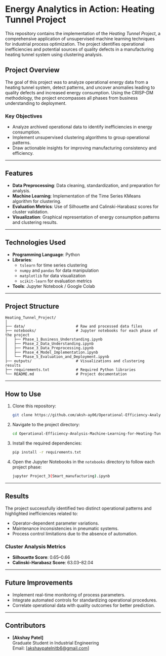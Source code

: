 # **Energy Analytics in Action: Heating Tunnel Project**

This repository contains the implementation of the *Heating Tunnel Project*, a comprehensive application of unsupervised machine learning techniques for industrial process optimization. The project identifies operational inefficiencies and potential sources of quality defects in a manufacturing heating tunnel system using clustering analysis.

## **Project Overview**

The goal of this project was to analyze operational energy data from a heating tunnel system, detect patterns, and uncover anomalies leading to quality defects and increased energy consumption. Using the CRISP-DM methodology, the project encompasses all phases from business understanding to deployment.

### **Key Objectives**
- Analyze archived operational data to identify inefficiencies in energy consumption.
- Implement unsupervised clustering algorithms to group operational patterns.
- Draw actionable insights for improving manufacturing consistency and efficiency.

---

## **Features**
- **Data Preprocessing**: Data cleaning, standardization, and preparation for analysis.
- **Machine Learning**: Implementation of the Time Series KMeans algorithm for clustering.
- **Evaluation Metrics**: Use of Silhouette and Calinski-Harabasz scores for cluster validation.
- **Visualization**: Graphical representation of energy consumption patterns and clustering results.

---

## **Technologies Used**
- **Programming Language**: Python
- **Libraries**:
  - `tslearn` for time series clustering
  - `numpy` and `pandas` for data manipulation
  - `matplotlib` for data visualization
  - `scikit-learn` for evaluation metrics
- **Tools**: Jupyter Notebook / Google Colab

---

## **Project Structure**
```
Heating_Tunnel_Project/
│
├── data/                       # Raw and processed data files
├── notebooks/                  # Jupyter notebooks for each phase of the project
│   ├── Phase_1_Business_Understanding.ipynb
│   ├── Phase_2_Data_Understanding.ipynb
│   ├── Phase_3_Data_Preprocessing.ipynb
│   ├── Phase_4_Model_Implementation.ipynb
│   └── Phase_5_Evaluation_and_Deployment.ipynb
├── outputs/                    # Visualizations and clustering results
├── requirements.txt            # Required Python libraries
└── README.md                   # Project documentation
```

---

## **How to Use**
1. Clone this repository:
   ```bash
   git clone https://github.com/aksh-ay06/Operational-Efficiency-Analysis-Machine-Learning-for-Heating-Tunnel-Optimization.git
   ```
2. Navigate to the project directory:
   ```bash
   cd Operational-Efficiency-Analysis-Machine-Learning-for-Heating-Tunnel-Optimization
   ```
3. Install the required dependencies:
   ```bash
   pip install -r requirements.txt
   ```
4. Open the Jupyter Notebooks in the `notebooks` directory to follow each project phase:
   ```bash
   jupyter Project_3(Smart_manufacturing).ipynb
   ```

---

## **Results**
The project successfully identified two distinct operational patterns and highlighted inefficiencies related to:
- Operator-dependent parameter variations.
- Maintenance inconsistencies in pneumatic systems.
- Process control limitations due to the absence of automation.

### **Cluster Analysis Metrics**
- **Silhouette Score**: 0.65–0.66
- **Calinski-Harabasz Score**: 63.03–82.04

---

## **Future Improvements**
- Implement real-time monitoring of process parameters.
- Integrate automated controls for standardizing operational procedures.
- Correlate operational data with quality outcomes for better prediction.

---

## **Contributors**
- **[Akshay Patel]**  
  Graduate Student in Industrial Engineering  
  Email: [akshaypatelnitb6@gmail.com]  
